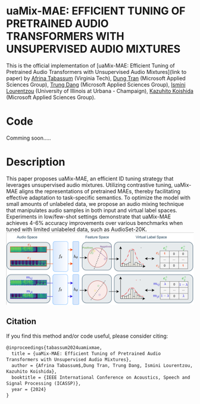 # uaMix-MAE: EFFICIENT TUNING OF PRETRAINED AUDIO TRANSFORMERS WITH UNSUPERVISED AUDIO MIXTURES

This is the official implementation of [uaMix-MAE: Efficient Tuning of Pretrained Audio Transformers with Unsupervised Audio Mixtures](link to paper) by [Afrina Tabassum](https://sites.google.com/vt.edu/afrinatabassum/home) (Virginia Tech), [Dung Tran](https://www.microsoft.com/applied-sciences/people/dung-tran) (Microsoft Applied Sciences Group), [Trung Dang](https://www.microsoft.com/applied-sciences/people/trung-dang) (Microsoft Applied Sciences Group), [Ismini Lourentzou](https://isminoula.github.io/) (University of Illinois at Urbana - Champaign), [Kazuhito Koishida](https://www.microsoft.com/applied-sciences/people/kazuhito-koishida) (Microsoft Applied Sciences Group).

# Code
Comming soon.....

# Description
This paper proposes uaMix-MAE, an efficient ID tuning strategy that leverages unsupervised audio mixtures. Utilizing contrastive tuning, uaMix-MAE aligns the representations of pretrained MAEs, thereby facilitating effective adaptation to task-specific semantics. To optimize the model with small amounts of unlabeled data, we propose an audio mixing technique that manipulates audio samples in both input and virtual label spaces. Experiments in low/few-shot settings demonstrate that uaMix-MAE achieves 4-6% accuracy improvements over various benchmarks when tuned with limited unlabeled data, such as AudioSet-20K.
![](images/overview.png)

## Citation

If you find this method and/or code useful, please consider citing:
```
@inproceedings{tabassum2024uamixmae,
  title = {uaMix-MAE: Efficient Tuning of Pretrained Audio Transformers with Unsupervised Audio Mixtures},
  author = {Afrina Tabassum$,Dung Tran, Trung Dang, Ismini Lourentzou, Kazuhito Koishida},
  booktitle = {IEEE International Conference on Acoustics, Speech and Signal Processing (ICASSP)},
  year = {2024}
}
```
